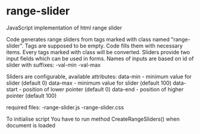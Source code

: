 # range-slider
JavaScript implementation of html range slider

Code generates range sliders from tags marked with class named "range-slider". Tags are supposed to be empty. Code fills them with necessary items. Every tags marked with class will be converted.
Sliders provide two input fields which can be used in forms. Names of inputs are based on id of slider with suffixes: -val-min -val-max

Sliders are configurable, available attributes:
data-min - minimum value for slider (default 0) 
data-max - minimum value for slider (default 100)
data-start - position of lower pointer (default 0)
data-end - position of higher pointer (default 100)

required files:
-range-slider.js
-range-slider.css

To initialise script You have to run method CreateRangeSliders() when document is loaded
